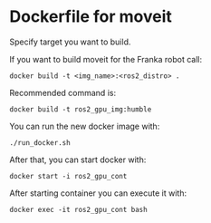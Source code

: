# Dockerfile for moveit 

Specify target you want to build. 

If you want to build moveit for the Franka robot call: 

```
docker build -t <img_name>:<ros2_distro> .
```
Recommended command is: 
```
docker build -t ros2_gpu_img:humble 
```

You can run the new docker image with: 
```
./run_docker.sh
```

After that, you can start docker with: 
```
docker start -i ros2_gpu_cont 
```

After starting container you can execute it with: 
```
docker exec -it ros2_gpu_cont bash
```


